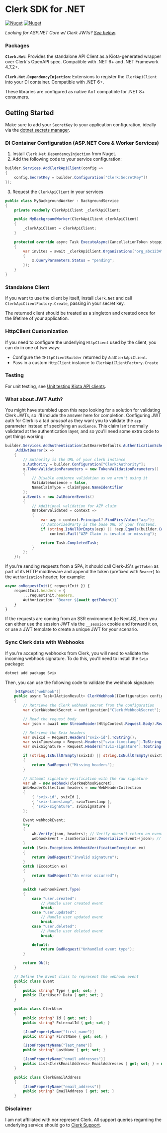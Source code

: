 # Clerk SDK for .NET

[![Nuget](https://img.shields.io/nuget/v/Clerk.Net?label=Clerk.Net&style=flat-square)](https://www.nuget.org/packages/Clerk.Net)
[![Nuget](https://img.shields.io/nuget/v/Clerk.Net.DependencyInjection?label=Clerk.Net.DependencyInjection&style=flat-square)](https://www.nuget.org/packages/Clerk.Net.DependencyInjection)

_Looking for ASP.NET Core w/ Clerk JWTs? [See below](#what-about-jwt-auth)._

### Packages

**`Clerk.Net`**: Provides the standalone API Client as a Kiota-generated wrapper over Clerk's OpenAPI spec. Compatible with .NET 6+ and .NET Framework 4.7.2+.

**`Clerk.Net.DependencyInjection`**: Extensions to register the `ClerkApiClient` into your DI container. Compatible with .NET 6+.

These libraries are configured as native AoT compatible for .NET 8+ consumers.

## Getting Started

Make sure to add your `SecretKey` to your application configuration, ideally via the [dotnet secrets manager](https://docs.microsoft.com/en-us/aspnet/core/security/app-secrets?view=aspnetcore-6.0&tabs=windows#enable-secret-storage).

### DI Container Configuration (ASP.NET Core & Worker Services)

1. Install `Clerk.Net.DependencyInjection` from Nuget.
2. Add the following code to your service configuration:

```cs
builder.Services.AddClerkApiClient(config =>
{
    config.SecretKey = builder.Configuration["Clerk:SecretKey"]!
});
```

3. Request the `ClerkApiClient` in your services

```cs
public class MyBackgroundWorker : BackgroundService
{
    private readonly ClerkApiClient _clerkApiClient;

    public MyBackgroundWorker(ClerkApiClient clerkApiClient)
    {
        _clerkApiClient = clerkApiClient;
    }

    protected override async Task ExecuteAsync(CancellationToken stoppingToken)
    {
        var invites = await _clerkApiClient.Organizations["org_abc1234"].Invitations.GetAsync(x =>
        {
            x.QueryParameters.Status = "pending";
        });
    }
}
```

### Standalone Client

If you want to use the client by itself, install `Clerk.Net` and call `ClerkApiClientFactory.Create`, passing in your secret key.

The returned client should be treated as a singleton and created once for the lifetime of your application.

### HttpClient Customization

If you need to configure the underlying `HttpClient` used by the client, you can do in one of two ways:

- Configure the `IHttpClientBuilder` returned by `AddClerkApiClient`.
- Pass in a custom `HttpClient` instance to `ClerkApiClientFactory.Create`

### Testing

For unit testing, see [Unit testing Kiota API clients](https://learn.microsoft.com/en-us/openapi/kiota/testing).

### What about JWT Auth?

You might have stumbled upon this repo looking for a solution for validating Clerk JWTs, so I'll include the answer here for completion. Configuring JWT auth for Clerk is a tad _unusual_ as they want you to validate the `azp` parameter instead of specifying an `audience`.
This claim isn't normally validated at the authentication layer, and so you'll need some extra code to get things working:

```cs
builder.Services.AddAuthentication(JwtBearerDefaults.AuthenticationScheme)
    .AddJwtBearer(x =>
    {
        // Authority is the URL of your clerk instance
        x.Authority = builder.Configuration["Clerk:Authority"];
        x.TokenValidationParameters = new TokenValidationParameters()
        {
            // Disable audience validation as we aren't using it
            ValidateAudience = false,
            NameClaimType = ClaimTypes.NameIdentifier
        };
        x.Events = new JwtBearerEvents()
        {
            // Additional validation for AZP claim
            OnTokenValidated = context =>
            {
                var azp = context.Principal?.FindFirstValue("azp");
                // AuthorizedParty is the base URL of your frontend.
                if (string.IsNullOrEmpty(azp) || !azp.Equals(builder.Configuration["Clerk:AuthorizedParty"]))
                    context.Fail("AZP Claim is invalid or missing");

                return Task.CompletedTask;
            }
        };
    });
```

If you're sending requests from a SPA, it should call Clerk-JS's `getToken` as part of its HTTP middleware and append the token (prefixed with `Bearer`) to the `Authorization` header, for example:

```ts
async onRequestInit({ requestInit }) {
    requestInit.headers = {
        ...requestInit.headers,
        Authorization: `Bearer ${await getToken()}`
    }
}
```

If the requests are coming from an SSR environment (ie NextJS), then you can either use the session JWT via the `__session` cookie and forward it on, or use a JWT template to create a unique JWT for your scenario.

### Sync Clerk data with Webhooks

If you're accepting webhooks from Clerk, you will need to validate the incoming webhook signature. To do this, you'll need to install the `Svix` package:

```bash
dotnet add package Svix
```

Then, you can use the following code to validate the webhook signature:

```cs
    [HttpPost("webhook")]
    public async Task<IActionResult> ClerkWebhook(IConfiguration configuration)
    {
        // Retrieve the Clerk webhook secret from the configuration
        var clerkWebhookSecret = configuration["Clerk:WebhookSecret"];

        // Read the request body
        var json = await new StreamReader(HttpContext.Request.Body).ReadToEndAsync();

        // Retrieve the Svix headers
        var svixId = Request.Headers["svix-id"].ToString();
        var svixTimestamp = Request.Headers["svix-timestamp"].ToString();
        var svixSignature = Request.Headers["svix-signature"].ToString();

        if (string.IsNullOrEmpty(svixId) || string.IsNullOrEmpty(svixTimestamp) || string.IsNullOrEmpty(svixSignature))
        {
            return BadRequest("Missing headers");
        }

        // Attempt signature verification with the raw signature
        var wh = new Webhook(clerkWebhookSecret);
        WebHeaderCollection headers = new WebHeaderCollection
        {
            { "svix-id", svixId },
            { "svix-timestamp", svixTimestamp },
            { "svix-signature", svixSignature }
        };

        Event webhookEvent;
        try
        {
            wh.Verify(json, headers); // Verify doesn't return an event, just verifies the signature
            webhookEvent = JsonSerializer.Deserialize<Event>(json); // Deserialize the JSON into an Event object
        }
        catch (Svix.Exceptions.WebhookVerificationException ex)
        {
            return BadRequest("Invalid signature");
        }
        catch (Exception ex)
        {
            return BadRequest("An error occurred");
        }

        switch (webhookEvent.Type)
        {
            case "user.created":
                // Handle user created event
                break;
            case "user.updated":
                // Handle user updated event
                break;
            case "user.deleted":
                // Handle user deleted event
                break;

            default:
                return BadRequest("Unhandled event type");
        }

        return Ok();
    }

    // Define the Event class to represent the webhook event
    public class Event
    {
        public string? Type { get; set; }
        public ClerkUser? Data { get; set; }
    }

    public class ClerkUser
    {
        public string? Id { get; set; }
        public string? ExternalId { get; set; }

        [JsonPropertyName("first_name")]
        public string? FirstName { get; set; }

        [JsonPropertyName("last_name")]
        public string? LastName { get; set; }

        [JsonPropertyName("email_addresses")]
        public List<ClerkEmailAddress> EmailAddresses { get; set; } = new List<ClerkEmailAddress>();
    }

    public class ClerkEmailAddress
    {
        [JsonPropertyName("email_address")]
        public string? EmailAddress { get; set; }
    }
```

### Disclaimer

I am not affiliated with nor represent Clerk. All support queries regarding the underlying service should go to [Clerk Support](https://clerk.com/support).
